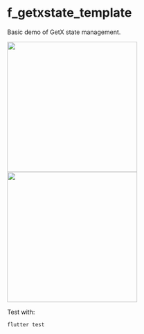 # f_getxstate_template

Basic demo of GetX state management.

<img src="https://github.com/augustosalazar/f_getxstate_template/assets/4458129/905ade9f-3ac7-49d6-a58a-0479062f3fb0" width="300" />
 
<img src="https://github.com/augustosalazar/f_getxstate_template/assets/4458129/911d8dca-81fc-4b32-ba54-be9a475543d2" width="300" />   


Test with:
```bash
flutter test
```
